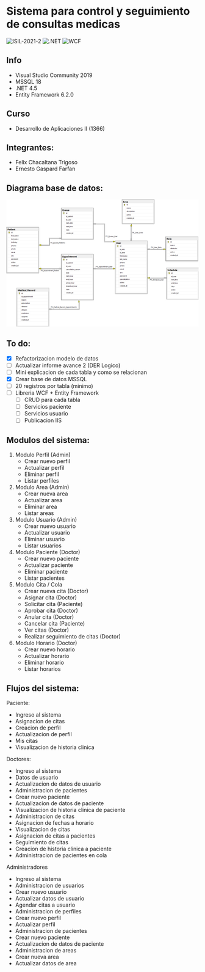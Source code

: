 # Sistema para control y seguimiento de consultas medicas

![ISIL-2021-2](https://img.shields.io/badge/-ISIL--2021--2-blue)
![.NET](https://img.shields.io/badge/-.NET-blueviolet)
![WCF](https://img.shields.io/badge/-WCF-white)

## Info
- Visual Studio Community 2019
- MSSQL 18
- .NET 4.5
- Entity Framework 6.2.0

## Curso
- Desarrollo de Aplicaciones II (1366)

## Integrantes:
- Felix Chacaltana Trigoso
- Ernesto Gaspard Farfan

## Diagrama base de datos:
![Diagrama de base de datos](/docs/db_diagram.jpg)

## To do:
- [x] Refactorizacion modelo de datos
- [ ] Actualizar informe avance 2 (DER Logico)
- [ ] Mini explicacion de cada tabla y como se relacionan
- [x] Crear base de datos MSSQL
- [ ] 20 registros por tabla (minimo)
- [ ] Libreria WCF + Entity Framework
    - [ ] CRUD para cada tabla
    - [ ] Servicios paciente
    - [ ] Servicios usuario
    - [ ] Publicacion IIS

## Modulos del sistema:
1. Modulo Perfil (Admin)
    - Crear nuevo perfil
    - Actualizar perfil
    - Eliminar perfil
    - Listar perfiles
2. Modulo Area (Admin)
    - Crear nueva area
    - Actualizar area
    - Eliminar area
    - Listar areas
3. Modulo Usuario (Admin)
    - Crear nuevo usuario
    - Actualizar usuario
    - Eliminar usuario
    - Listar usuarios
4. Modulo Paciente (Doctor)
    - Crear nuevo paciente
    - Actualizar paciente
    - Eliminar paciente
    - Listar pacientes
5. Modulo Cita / Cola
    - Crear nueva cita (Doctor)
    - Asignar cita (Doctor)
    - Solicitar cita (Paciente)
    - Aprobar cita (Doctor)
    - Anular cita (Doctor)
    - Cancelar cita (Paciente)
    - Ver citas (Doctor)
    - Realizar seguimiento de citas (Doctor)
7. Modulo Horario (Doctor)
    - Crear nuevo horario
    - Actualizar horario
    - Eliminar horario
    - Listar horarios

## Flujos del sistema:
Paciente:
- Ingreso al sistema
- Asignacion de citas
- Creacion de perfil
- Actualizacion de perfil
- Mis citas
- Visualizacion de historia clinica

Doctores:
- Ingreso al sistema
- Datos de usuario
- Actualizacion de datos de usuario
- Administracion de pacientes
- Crear nuevo paciente
- Actualizacion de datos de paciente
- Visualizacion de historia clinica de paciente
- Administracion de citas
- Asignacion de fechas a horario
- Visualizacion de citas
- Asignacion de citas a pacientes
- Seguimiento de citas
- Creacion de historia clinica a paciente
- Administracion de pacientes en cola

Administradores
- Ingreso al sistema
- Administracion de usuarios
- Crear nuevo usuario
- Actualizar datos de usuario
- Agendar citas a usuario
- Administracion de perfiles
- Crear nuevo perfil
- Actualizar perfil
- Administracion de pacientes
- Crear nuevo paciente
- Actualizacion de datos de paciente
- Administracion de areas
- Crear nueva area
- Actualizar datos de area